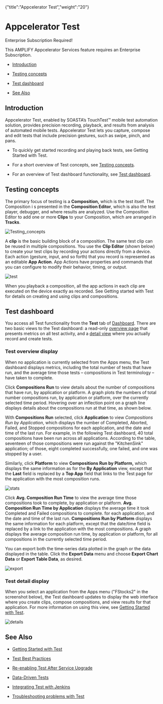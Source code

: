 {"title":"Appcelerator Test","weight":"20"} 

# Appcelerator Test

Enterprise Subscription Required!

This AMPLIFY Appcelerator Services feature requires an Enterprise Subscription.

*   [Introduction](#Introduction)
    
*   [Testing concepts](#Testingconcepts)
    
*   [Test dashboard](#Testdashboard)
    
*   [See Also](#SeeAlso)
    

## Introduction

Appcelerator Test, enabled by SOASTA’s TouchTest™ mobile test automation solution, provides precision recording, playback, and results from analysis of automated mobile tests. Appcelerator Test lets you capture, compose and edit tests that include precision gestures, such as swipe, pinch, and pans.

*   To quickly get started recording and playing back tests, see Getting Started with Test.
    
*   For a short overview of Test concepts, see [Testing concepts](#Testingconcepts).
    
*   For an overview of Test dashboard functionality, see [Test dashboard](#Testdashboard).
    

## Testing concepts

The primary focus of testing is a **Composition,** which is the test itself. The Composition i s presented in the **Composition Editor**, which is also the test player, debugger, and where results are analyzed. Use the Composition Editor to add one or more **Clips** to your Composition, which are arranged in **Tracks**.

![Testing_concepts](/Images/appc/download/attachments/43298697/Testing_concepts.png)

A **clip** is the basic building block of a composition. The same test clip can be reused in multiple compositions. You use the **Clip Editor** (shown below) to create your test clips by recording your actions directly from a device. Each action (gesture, input, and so forth) that you record is represented as an editable **App Action**. App Actions have properties and commands that you can configure to modify their behavior, timing, or output.

![test](/Images/appc/download/attachments/43298697/test.png)

When you playback a composition, all the app actions in each clip are executed on the device exactly as recorded. See Getting started with Test for details on creating and using clips and compositions.

## Test dashboard

You access all Test functionality from the **Test** tab of [Dashboard](https://platform.axway.com/#/). There are two basic views to the Test dashboard: a read-only [overview page](#Testoverview) that presents metrics on all test activity, and a [detail view](#Testdetailview) where you actually record and create tests.

### Test overview display

When no application is currently selected from the Apps menu, the Test dashboard displays metrics, including the total number of tests that have run, and the average time those tests – compositions in Test terminology – have taken to complete.

Click **Compositions Run** to view details about the number of compositions that have run, by application or platform. A graph plots the numbers of total number compositions run, by application or platform, over the currently selected time period. Hovering over an inflection point on a graph line displays details about the compositions run at that time, as shown below.

With **Compositions Run** selected, click **Application** to view _Compositions Run by Application_, which displays the number of Completed, Aborted, Failed, and Stopped compositions for each application, and the date and time of the last run. For example, in the following Test dashboard, 40 total compositions have been run across all applications. According to the table, seventeen of those compositions were run against the "KitchenSink" application; of those, eight completed successfully, one failed, and one was stopped by a user.

Similarly, click **Platform** to view **Compositions Run by Platform,** which displays the same information as for the **By Application** view, except that the **Last** field is replaced by a **Top App** field that links to the Test page for the application with the most composition runs.

![stats](/Images/appc/download/attachments/43298697/stats.png)

Click **Avg. Composition Run Time** to view the average time those compositions took to complete, by application or platform. **Avg. Composition Run Time by Application** displays the average time it took Completed and Failed compositions to complete. for each application, and the date and time of the last run. **Compositions Run by Platform** displays the same information for each platform, except that the date/time field is replaced by a link to the application with the most compositions. A graph displays the average composition run time, by application or platform, for all compositions in the currently selected time period.

You can export both the time-series data plotted in the graph or the data displayed in the table. Click the **Export Data** menu and choose **Export Chart Data** or **Export Table Data**, as desired.

![export](/Images/appc/download/attachments/43298697/export.png)

### Test detail display

When you select an application from the Apps menu ("FStocks2" in the screenshot below), the Test dashboard updates to display the web interface where you create clips, compose compositions, and view results for that application. For more information on using this view, see [Getting Started with Test](/docs/appc/AMPLIFY_Appcelerator_Services/AMPLIFY_Appcelerator_Services_Guide/Appcelerator_Test/Getting_Started_with_Test/).

![details](/Images/appc/download/attachments/43298697/details.png)

## See Also

*   [Getting Started with Test](/docs/appc/AMPLIFY_Appcelerator_Services/AMPLIFY_Appcelerator_Services_Guide/Appcelerator_Test/Getting_Started_with_Test/)
    
*   [Test Best Practices](/docs/appc/AMPLIFY_Appcelerator_Services/AMPLIFY_Appcelerator_Services_Guide/Appcelerator_Test/Test_Best_Practices/)
    
*   [Re-enabling Test After Service Upgrade](/docs/appc/AMPLIFY_Appcelerator_Services/AMPLIFY_Appcelerator_Services_Guide/Appcelerator_Test/Re-enabling_Test_After_Service_Upgrade/)
    
*   [Data-Driven Tests](/docs/appc/AMPLIFY_Appcelerator_Services/AMPLIFY_Appcelerator_Services_Guide/Appcelerator_Test/Data-Driven_Tests/)
    
*   [Integrating Test with Jenkins](/docs/appc/AMPLIFY_Appcelerator_Services/AMPLIFY_Appcelerator_Services_Guide/Appcelerator_Test/Integrating_Test_with_Jenkins/)
    
*   [Troubleshooting problems with Test](/docs/appc/AMPLIFY_Appcelerator_Services/AMPLIFY_Appcelerator_Services_Guide/Appcelerator_Test/Troubleshooting_problems_with_Test/)